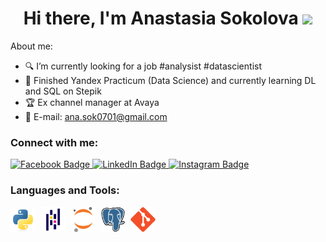 <h1 align="center">Hi there, I'm Anastasia Sokolova 
<img src="https://github.com/blackcater/blackcater/raw/main/images/Hi.gif" height="32"/></h1>


About me:

- :mag: I’m currently looking for a job #analysist #datascientist 
- :seedling: Finished Yandex Practicum (Data Science) and currently learning DL and SQL on Stepik
- :trophy: Ex channel manager at Avaya
- :incoming_envelope: E-mail: ana.sok0701@gmail.com

### Connect with me:

<div id="badges">
  <a href="https://www.facebook.com/sokolova.ana7">
    <img src="https://img.shields.io/badge/Facebook-blue?logo=facebook&logoColor=white&style=for-the-badge" alt="Facebook Badge"/>
  </a>
  <a href="https://www.linkedin.com/in/anastasia-sokolova-8b7044208">
    <img src="https://img.shields.io/badge/LinkedIn-blue?style=for-the-badge&logo=linkedin&logoColor=white" alt="LinkedIn Badge""/>
  </a>
  <a href="https://instagram.com/ewiges__gluck?igshid=YmMyMTA2M2Y=">
    <img src="https://img.shields.io/badge/Instagram-red?logo=instagram&logoColor=black&style=for-the-badge" alt="Instagram Badge"/>
  </a>
</div>

### Languages and Tools:

<img src="https://github.com/devicons/devicon/blob/master/icons/python/python-original.svg" title="Python" alt="Python" width="40" height="40"/>&nbsp;
<img src="https://github.com/devicons/devicon/blob/master/icons/pandas/pandas-original.svg" title="Pandas" alt="Pandas" width="40" height="40"/>&nbsp;
<img src="https://github.com/devicons/devicon/blob/master/icons/jupyter/jupyter-original.svg" title="Jupyter Notebook" alt="Jupyter Notebook" width="40" height="40"/>&nbsp;
<img src="https://github.com/devicons/devicon/blob/master/icons/postgresql/postgresql-original.svg" title="PostgreSQL" alt="PostgreSQL" width="40" height="40"/>&nbsp;
<img src="https://github.com/devicons/devicon/blob/master/icons/git/git-original.svg" title="Git" alt="Git" width="40" height="40"/>&nbsp;

